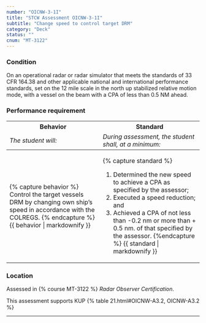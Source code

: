 ```yaml
---
number: "OICNW-3-1I"
title: "STCW Assessment OICNW-3-1I"
subtitle: "Change speed to control target DRM"
category: "Deck"
status: ""
cnum: "MT-3122"
---
```

### Condition

On an operational radar or radar simulator that meets the standards of 33 CFR 164.38 and other applicable national and international performance standards, set on the 12 mile scale in the north up stabilized relative motion mode, with a vessel on the beam with a CPA of less than 0.5 NM ahead.

### Performance requirement 

<table width='100%' class='Guidelines'>
 <thead>
 <tr>
     <th class='thirty'>Behavior</th>
     <th class='seventy'>Standard</th>
 </tr>
 <tr>
     <td><em>The student will:</em></td>
     <td><em>During assessment, the student shall, at a minimum:</em></td>
 </tr>
 </thead>
 <tbody>
 

<tr><td>

{% capture behavior %}
Control the target vessels DRM by changing own ship’s speed in accordance with the COLREGS.
{% endcapture %}
{{ behavior | markdownify }}

</td><td>

{% capture standard %}
1. Determined the new speed to achieve a CPA as specified by the assessor;
2. Executed a speed reduction; and
3. Achieved a CPA of not less than -0.2 nm or more than + 0.5 nm. of that specified by the assessor.
{%endcapture %}
{{ standard | markdownify }}

</td></tr>



 </tbody>
 </table>

### Location

Assessed in  {% course  MT-3122 %}  *Radar Observer Certification*.

This assessment supports KUP {% table 21.html#OICNW-A3.2, OICNW-A3.2 %}

***

